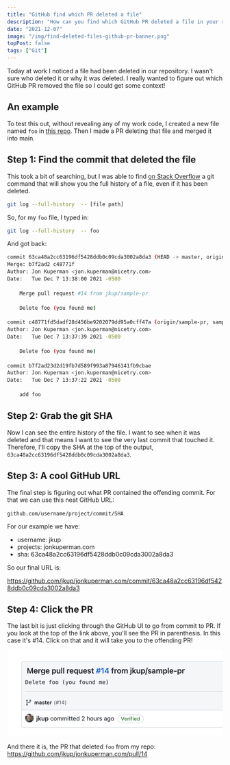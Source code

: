 ```yaml
---
title: "GitHub find which PR deleted a file"
description: "How can you find which GitHub PR deleted a file in your repository? Using a git command and a special GitHub link you can find when the file was deleted."
date: "2021-12-07"
image: "/img/find-deleted-files-github-pr-banner.png"
topPost: false
tags: ["Git"]
---
```


Today at work I noticed a file had been deleted in our repository. I wasn't sure who deleted it or why it was deleted. I really wanted to figure out which GitHub PR removed the file so I could get some context!

## An example

To test this out, without revealing any of my work code, I created a new file named `foo` in [this repo](https://github.com/jkup/jonkuperman.com). Then I made a PR deleting that file and merged it into main.

## Step 1: Find the commit that deleted the file

This took a bit of searching, but I was able to find [on Stack Overflow](https://stackoverflow.com/questions/6839398/find-when-a-file-was-deleted-in-git) a git command that will show you the full history of a file, even if it has been deleted.

```bash
git log --full-history  -- [file path]
```

So, for my `foo` file, I typed in:

```bash
git log --full-history  -- foo
```

And got back:

```bash
commit 63ca48a2cc63196df5428ddb0c09cda3002a8da3 (HEAD -> master, origin/master, origin/HEAD)
Merge: b7f2ad2 c48771f
Author: Jon Kuperman <jon.kuperman@nicetry.com>
Date:   Tue Dec 7 13:38:00 2021 -0500

    Merge pull request #14 from jkup/sample-pr

    Delete foo (you found me)

commit c48771fd5dadf28d456be9202079dd95a0cff47a (origin/sample-pr, sample-pr)
Author: Jon Kuperman <jon.kuperman@nicetry.com>
Date:   Tue Dec 7 13:37:39 2021 -0500

    Delete foo (you found me)

commit b7f2ad23d2d19fb7d589f993a87946141fb9cbae
Author: Jon Kuperman <jon.kuperman@nicetry.com>
Date:   Tue Dec 7 13:37:22 2021 -0500

    add foo
```

## Step 2: Grab the git SHA

Now I can see the entire history of the file. I want to see when it was deleted and that means I want to see the very last commit that touched it. Therefore, I'll copy the SHA at the top of the output, `63ca48a2cc63196df5428ddb0c09cda3002a8da3`.

## Step 3: A cool GitHub URL

The final step is figuring out what PR contained the offending commit. For that we can use this neat GitHub URL:

`github.com/username/project/commit/SHA`

For our example we have:

- username: jkup
- projects: jonkuperman.com
- sha: 63ca48a2cc63196df5428ddb0c09cda3002a8da3

So our final URL is:

https://github.com/jkup/jonkuperman.com/commit/63ca48a2cc63196df5428ddb0c09cda3002a8da3

## Step 4: Click the PR

The last bit is just clicking through the GitHub UI to go from commit to PR. If you look at the top of the link above, you'll see the PR in parenthesis. In this case it's #14. Click on that and it will take you to the offending PR!

![GitHub find PR for deleted file](/img/github-find-deleted-file.png)

And there it is, the PR that deleted `foo` from my repo: https://github.com/jkup/jonkuperman.com/pull/14
